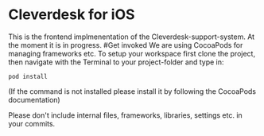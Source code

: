 # Cleverdesk for iOS
This is the frontend implmenentation of the Cleverdesk-support-system. At the moment it is in progress.
#Get invoked
We are using CocoaPods for managing frameworks etc.
To setup your workspace first clone the project, then navigate with the Terminal to your project-folder and type in:

`pod install`

(If the command is not installed please install it by following the CocoaPods documentation)

Please don't include internal files, frameworks, libraries, settings etc. in your commits.